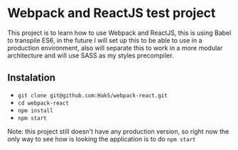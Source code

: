 # Webpack and ReactJS test project

This project is to learn how to use Webpack and ReactJS, this is using Babel to transpile ES6, in the future I will set up this to be able to use in a production environment, also will separate this to work in a more modular architecture and will use SASS as my styles precompiler.

## Instalation

* `git clone git@github.com:HakS/webpack-react.git`
* `cd webpack-react`
* `npm install`
* `npm start`

Note: this project still doesn't have any production version, so right now the only way to see how is looking the application is to do `npm start`
